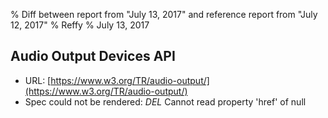 % Diff between report from "July 13, 2017" and reference report from "July 12, 2017"
% Reffy
% July 13, 2017

## Audio Output Devices API

- URL: [https://www.w3.org/TR/audio-output/](https://www.w3.org/TR/audio-output/)
- Spec could not be rendered: *DEL* Cannot read property 'href' of null


